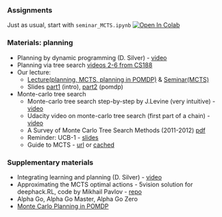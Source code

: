 ### Assignments
Just as usual, start with  `seminar_MCTS.ipynb` 
[![Open In Colab](https://colab.research.google.com/assets/colab-badge.svg)](https://colab.research.google.com/github/yandexdataschool/Practical_RL/blob/spring19/week10_planning/seminar_MCTS.ipynb)
### Materials: planning
* Planning by dynamic programming (D. Silver) - [video](https://www.youtube.com/watch?v=Nd1-UUMVfz4)
* Planning via tree search [videos 2-6 from CS188](https://www.youtube.com/channel/UCHBzJsIcRIVuzzHVYabikTQ)
* Our lecture:
  * [Lecture(planning, MCTS, planning in POMDP)](https://yadi.sk/i/lOAUu7o13JBHFz) & [Seminar(MCTS)](https://yadi.sk/i/bkmjEZrk3JBHGF)
  * Slides [part1](https://yadi.sk/i/3PM9zCP33J3ub3) (intro), [part2](https://yadi.sk/i/M03xvZ2y3JMQre) (pomdp)
* Monte-carlo tree search
  * Monte-carlo tree search step-by-step by J.Levine (very intuitive) - [video](https://www.youtube.com/watch?v=UXW2yZndl7U)
  * Udacity video on monte-carlo tree search (first part of a chain) - [video](https://www.youtube.com/watch?v=onBYsen2_eA)
  * A Survey of Monte Carlo Tree Search Methods (2011-2012) [pdf](http://mcts.ai/pubs/mcts-survey-master.pdf)
  * Reminder: UCB-1 - [slides](https://www.cs.bham.ac.uk/internal/courses/robotics/lectures/ucb1.pdf)
  * Guide to MCTS - [url](https://jeffbradberry.com/posts/2015/09/intro-to-monte-carlo-tree-search/) 
  or [cached](https://webcache.googleusercontent.com/search?q=cache:jeffbradberry.com/posts/2015/09/intro-to-monte-carlo-tree-search/)
### Supplementary materials
* Integrating learning and planning (D. Silver) - [video](https://www.youtube.com/watch?v=ItMutbeOHtc)
* Approximating the MCTS optimal actions - 5vision solution for deephack.RL, code by Mikhail Pavlov - [repo](https://github.com/5vision/uct_atari)
* Alpha Go, Alpha Go Master, Alpha Go Zero
* [Monte Carlo Planning in POMDP](https://papers.nips.cc/paper/4031-monte-carlo-planning-in-large-pomdps.pdf)
